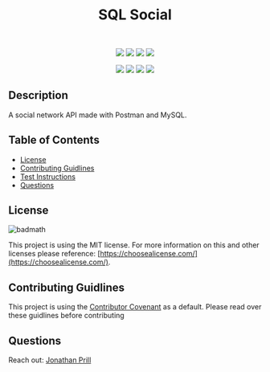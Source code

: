 <h1 align="center">SQL Social</h1>

<!-- <p align="center">
    <a target="_blank" href="https://code-vegeta.herokuapp.com/">Link To Deployed Website</a>
</p> -->

<br />

<p align="center">
    <img src="https://img.shields.io/badge/license-MIT-blue" />
    <img src="https://img.shields.io/github/repo-size/jonathanprill/sql-social"/>
    <!-- <img src="https://img.shields.io/github/languages/top/jonathanprill/sql-social"  />  -->
    <img src="https://img.shields.io/github/issues/jonathanprill/sql-social" />
    <img src="https://img.shields.io/github/last-commit/jonathanprill/sql-social" >
</p>

<p align="center">
    <img src="https://img.shields.io/badge/-Postman-orange" />
    <img src="https://img.shields.io/badge/-SQL-blue" />
    <img src="https://img.shields.io/badge/-mySQL-green" />
    <img src="https://img.shields.io/badge/-Express-blue" />
</p>

<!-- ![ScreenShot](./client/vegeta-gif3.gif "screenshot") -->

## Description

A social network API made with Postman and MySQL. 


## Table of Contents 

- [License](#license)
- [Contributing Guidlines](#contributing-guidlines)
- [Test Instructions](#test-instructions)
- [Questions](#questions)


## License

![badmath](https://img.shields.io/badge/license-MIT-blue)

This project is using the MIT license. For more information on this and other licenses please reference: [https://choosealicense.com/](https://choosealicense.com/).

## Contributing Guidlines

This project is using the [Contributor Covenant](https://www.contributor-covenant.org/) as a default. Please read over these guidlines before contributing
    

## Questions
Reach out:
[Jonathan Prill](https://github.com/jonathanprill)


